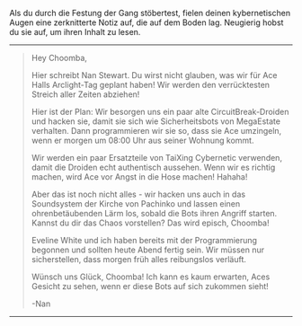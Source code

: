 Als du durch die Festung der Gang stöbertest, fielen deinen kybernetischen Augen eine zerknitterte Notiz auf, die auf dem Boden lag. Neugierig hobst du sie auf, um ihren Inhalt zu lesen.

---

> Hey Choomba,
>
> Hier schreibt Nan Stewart. Du wirst nicht glauben, was wir für Ace Halls Arclight-Tag geplant haben! Wir werden den verrücktesten Streich aller Zeiten abziehen!
>
> Hier ist der Plan: Wir besorgen uns ein paar alte CircuitBreak-Droiden und hacken sie, damit sie sich wie Sicherheitsbots von MegaEstate verhalten. Dann programmieren wir sie so, dass sie Ace umzingeln, wenn er morgen um 08:00 Uhr aus seiner Wohnung kommt.
>
> Wir werden ein paar Ersatzteile von TaiXing Cybernetic verwenden, damit die Droiden echt authentisch aussehen. Wenn wir es richtig machen, wird Ace vor Angst in die Hose machen! Hahaha!
>
> Aber das ist noch nicht alles - wir hacken uns auch in das Soundsystem der Kirche von Pachinko und lassen einen ohrenbetäubenden Lärm los, sobald die Bots ihren Angriff starten. Kannst du dir das Chaos vorstellen? Das wird episch, Choomba!
>
> Eveline White und ich haben bereits mit der Programmierung begonnen und sollten heute Abend fertig sein. Wir müssen nur sicherstellen, dass morgen früh alles reibungslos verläuft.
>
> Wünsch uns Glück, Choomba! Ich kann es kaum erwarten, Aces Gesicht zu sehen, wenn er diese Bots auf sich zukommen sieht!
>
> -Nan

---
